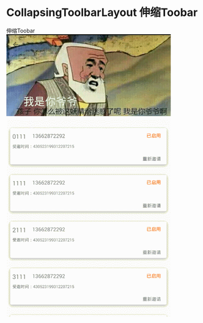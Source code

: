 # CollapsingToolbarLayout 伸缩Toobar

伸缩Toobar
<br>
![image](https://github.com/MrPsw/CollapsingToolbarLayout/blob/master/GIF23.gif)
